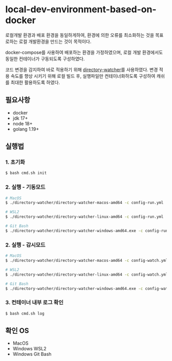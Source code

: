 # local-dev-environment-based-on-docker

로컬개발 환경과 배포 환경을 동일하게하여, 환경에 의한 오류를 최소화하는 것을 목표로하는 로컬 개발환경을 만드는 것이 목적이다.

docker-compose를 사용하여 배포하는 환경을 가정하였으며, 로컬 개발 환경에서도 동일한 컨테이너가 구동되도록 구성하였다.

코드 변경을 감지하여 바로 적용하기 위해 [directory-watcher](https://github.com/seungyeop-lee/directory-watcher)를 사용하였다. 
변경 적용 속도를 향상 시키기 위해 로컬 빌드 후, 실행파일만 컨테이너화하도록 구성하여 캐쉬를 최대한 활용하도록 하였다.

## 필요사항

- docker
- jdk 17+
- node 18+
- golang 1.19+

## 실행법

### 1. 초기화

```bash
$ bash cmd.sh init
```

### 2. 실행 - 기동모드

```bash
# MacOS
$ ./directory-watcher/directory-watcher-macos-amd64 -c config-run.yml
```
```bash
# WSL2
$ ./directory-watcher/directory-watcher-linux-amd64 -c config-run.yml
```
```bash
# Git Bash
$ ./directory-watcher/directory-watcher-windows-amd64.exe -c config-run.yml
```

### 2. 실행 - 감시모드

```bash
# MacOS
$ ./directory-watcher/directory-watcher-macos-amd64 -c config-watch.yml
```
```bash
# WSL2
$ ./directory-watcher/directory-watcher-linux-amd64 -c config-watch.yml
```
```bash
# Git Bash
$ ./directory-watcher/directory-watcher-windows-amd64.exe -c config-watch.yml
```

### 3. 컨테이너 내부 로그 확인

```bash
$ bash cmd.sh log
```

## 확인 OS

- MacOS
- Windows WSL2
- Windows Git Bash
